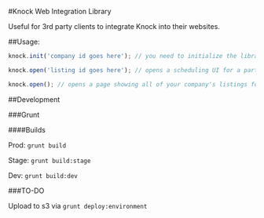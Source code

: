 #Knock Web Integration Library

Useful for 3rd party clients to integrate Knock into their websites.

##Usage:

```javascript
knock.init('company id goes here'); // you need to initialize the library with your company id to start

knock.open('listing id goes here'); // opens a scheduling UI for a particular listing

knock.open(); // opens a page showing all of your company's listings for selection
```

##Development

###Grunt

####Builds

Prod: `grunt build`

Stage: `grunt build:stage`

Dev: `grunt build:dev`

###TO-DO

Upload to s3 via  `grunt deploy:environment`